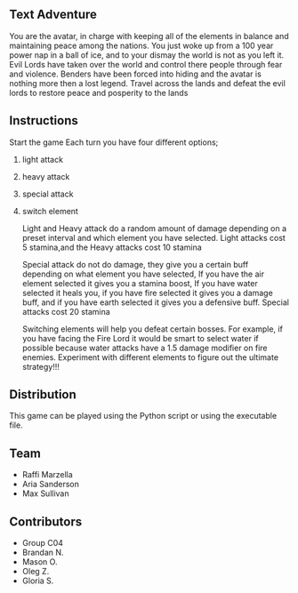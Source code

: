 Text Adventure
---
You are the avatar, in charge with keeping all of the elements in balance and maintaining peace among the nations. You just woke up from a 100 year power nap in a ball of ice, and to your dismay the world is not as you left it. Evil Lords have taken over the world and control there people through fear and violence. Benders have been forced into hiding and the avatar is nothing more then a lost legend. Travel across the lands and defeat the evil lords to restore peace and posperity to the lands

Instructions
---
Start the game
Each turn you have four different options; 
1) light attack
2) heavy attack
3) special attack
4) switch element

   Light and Heavy attack do a random amount of damage depending on a preset interval and which element you have selected. Light attacks cost 5 stamina,and the Heavy attacks cost 10 stamina

   Special attack do not do damage, they give you a certain buff depending on what element you have selected, If you have the air element selected it gives you a stamina boost, If you have water selected it heals you, if you have fire selected it gives you a damage buff, and if you have earth selected it gives you a defensive buff. Special attacks cost 20 stamina

   Switching elements will help you defeat certain bosses. For example, if you have facing the Fire Lord it would be smart to select water if possible because water attacks have a 1.5 damage modifier on fire enemies. Experiment with different elements to figure out the ultimate strategy!!!

Distribution
---
This game can be played using the Python script or using the executable file.

Team
---
- Raffi Marzella
- Aria Sanderson
- Max Sullivan

Contributors
---
- Group C04
- Brandan N.
- Mason O.
- Oleg Z.
- Gloria S.

